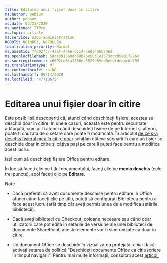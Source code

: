 ```yaml
---
title: Editarea unui fișier doar în citire
ms.author: pebaum
author: pebaum
ms.date: 04/21/2020
ms.audience: ITPro
ms.topic: article
ms.service: o365-administration
ROBOTS: NOINDEX, NOFOLLOW
localization_priority: Normal
ms.assetid: 7fd02fc7-4aaf-4ae6-b514-ceda456b74e2
ms.openlocfilehash: 5dce391568dd60b76c60c1e1573dcc95a017826c
ms.sourcegitcommit: c6692ce0fa1358ec3529e59ca0ecdfdea4cdc759
ms.translationtype: MT
ms.contentlocale: ro-RO
ms.lasthandoff: 09/14/2020
ms.locfileid: "47710675"
---
```

# <a name="edit-a-read-only-file"></a>Editarea unui fișier doar în citire

Este posibil să descoperiți că, atunci când deschideți fișiere, acestea se deschid doar în citire. În unele cazuri, aceasta este pentru securitate adăugată, cum ar fi atunci când deschideți fișiere de pe Internet și alteori, poate fi cauzată de o setare care poate fi modificată. În articolul [de ce s-a deschis fișierul meu în citire doar](https://support.office.com/article/Why-did-my-file-open-read-only-3ab4b792-da50-4b38-8628-14c64e1f1d15) schițăm câteva scenarii în care un fișier se deschide doar în citire și câțiva pași pe care îi puteți face pentru a modifica acest lucru.

Iată cum să deschideți fișiere Office pentru editare.

În loc să faceți clic pe titlul documentului, faceți clic pe **meniu deschis** (cele trei puncte), apoi faceți clic pe **Editare**.

Note

- Dacă preferați să aveți documente deschise pentru editare în Office atunci când faceți clic pe titlu, puteți să configurați Biblioteca pentru a face acest lucru (atât timp cât aveți permisiunea de a modifica setările bibliotecii).

- Dacă aveți biblioteci cu Checkout, coloane necesare sau când doar utilizatorii care pot edita în setările de versiune ale unei biblioteci de documente SharePoint, aceste elemente vor fi sincronizate ca doar în citire.

- Un document Office se deschide în vizualizarea protejată, chiar dacă activați setarea de politică "Deschideți documente Office ca citit/scriere în timpul navigării". Pentru mai multe informații, consultați acest [articol.](https://support.microsoft.com/help/983047/an-office-document-opens-in-protected-view-even-though-you-enable-the)

